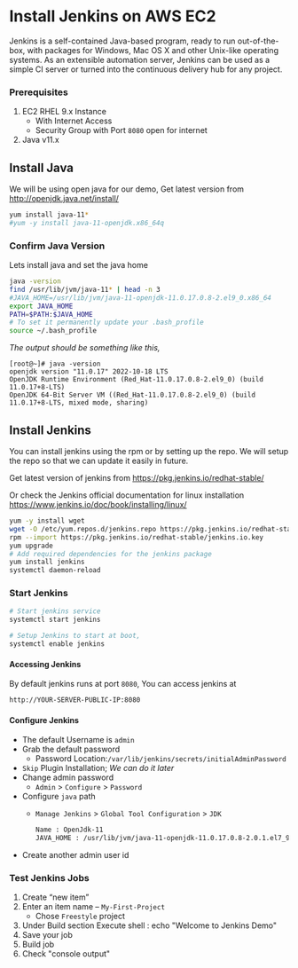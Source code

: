# Install Jenkins on AWS EC2
Jenkins is a self-contained Java-based program, ready to run out-of-the-box, with packages for Windows, Mac OS X and other Unix-like operating systems. As an extensible automation server, Jenkins can be used as a simple CI server or turned into the continuous delivery hub for any project.

### Prerequisites
1. EC2 RHEL 9.x Instance
   - With Internet Access
   - Security Group with Port `8080` open for internet
1. Java v11.x

## Install Java
We will be using open java for our demo, Get latest version from http://openjdk.java.net/install/
```sh
yum install java-11*
#yum -y install java-11-openjdk.x86_64q
```

### Confirm Java Version
Lets install java and set the java home
```sh
java -version
find /usr/lib/jvm/java-11* | head -n 3
#JAVA_HOME=/usr/lib/jvm/java-11-openjdk-11.0.17.0.8-2.el9_0.x86_64
export JAVA_HOME
PATH=$PATH:$JAVA_HOME
# To set it permanently update your .bash_profile
source ~/.bash_profile
```
_The output should be something like this,_
```
[root@~]# java -version
openjdk version "11.0.17" 2022-10-18 LTS
OpenJDK Runtime Environment (Red_Hat-11.0.17.0.8-2.el9_0) (build 11.0.17+8-LTS)
OpenJDK 64-Bit Server VM ((Red_Hat-11.0.17.0.8-2.el9_0) (build 11.0.17+8-LTS, mixed mode, sharing)
```

## Install Jenkins
You can install jenkins using the rpm or by setting up the repo. We will setup the repo so that we can update it easily in future.

Get latest version of jenkins from https://pkg.jenkins.io/redhat-stable/

Or check the Jenkins official documentation for linux installation https://www.jenkins.io/doc/book/installing/linux/
```sh
yum -y install wget
wget -O /etc/yum.repos.d/jenkins.repo https://pkg.jenkins.io/redhat-stable/jenkins.repo
rpm --import https://pkg.jenkins.io/redhat-stable/jenkins.io.key
yum upgrade
# Add required dependencies for the jenkins package
yum install jenkins
systemctl daemon-reload
```

### Start Jenkins
```sh
# Start jenkins service
systemctl start jenkins

# Setup Jenkins to start at boot,
systemctl enable jenkins
```

#### Accessing Jenkins
By default jenkins runs at port `8080`, You can access jenkins at
```sh
http://YOUR-SERVER-PUBLIC-IP:8080
```
#### Configure Jenkins
- The default Username is `admin`
- Grab the default password 
  - Password Location:`/var/lib/jenkins/secrets/initialAdminPassword`
- `Skip` Plugin Installation; _We can do it later_
- Change admin password
  - `Admin` > `Configure` > `Password`
- Configure `java` path
  - `Manage Jenkins` > `Global Tool Configuration` > `JDK`  
 
	```sh
	Name : OpenJdk-11
	JAVA_HOME : /usr/lib/jvm/java-11-openjdk-11.0.17.0.8-2.0.1.el7_9.i386
	```
- Create another admin user id

### Test Jenkins Jobs
1. Create “new item”
1. Enter an item name – `My-First-Project`
   - Chose `Freestyle` project
1. Under Build section
	Execute shell : echo "Welcome to Jenkins Demo"
1. Save your job 
1. Build job
1. Check "console output"
